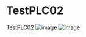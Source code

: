 # TestPLC02
 TestPLC02
![image](https://github.com/DavidTh30/TestPLC01/assets/6564727/d15a8974-13ad-49b1-8185-9c1d82b40f32)
![image](https://github.com/DavidTh30/TestPLC01/assets/6564727/46b9625e-a44f-41cf-bb19-649aa95279ac)
